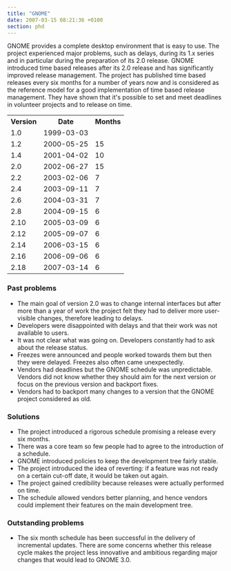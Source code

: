 ```yaml
---
title: "GNOME"
date: 2007-03-15 08:21:36 +0100
section: phd
---
```


GNOME provides a complete desktop environment that is easy to use.  The
project experienced major problems, such as delays, during its 1.x series
and in particular during the preparation of its 2.0 release.  GNOME
introduced time based releases after its 2.0 release and has significantly
improved release management.  The project has published time based releases
every six months for a number of years now and is considered as the
reference model for a good implementation of time based release management.
They have shown that it's possible to set and meet deadlines in volunteer
projects and to release on time.

<table class="phd">

<tr>
<th>Version</th>
<th>Date</th>
<th>Months</th>
</tr>

<tr>
<td>1.0</td>
<td>1999-03-03</td>
<td></td>
</tr>

<tr>
<td>1.2</td>
<td>2000-05-25</td>
<td class="months">15</td>
</tr>

<tr>
<td>1.4</td>
<td>2001-04-02</td>
<td class="months">10</td>
</tr>

<tr>
<td>2.0</td>
<td>2002-06-27</td>
<td class="months">15</td>
</tr>

<tr>
<td>2.2</td>
<td>2003-02-06</td>
<td class="months">7</td>
</tr>

<tr>
<td>2.4</td>
<td>2003-09-11</td>
<td class="months">7</td>
</tr>

<tr>
<td>2.6</td>
<td>2004-03-31</td>
<td class="months">7</td>
</tr>

<tr>
<td>2.8</td>
<td>2004-09-15</td>
<td class="months">6</td>
</tr>

<tr>
<td>2.10</td>
<td>2005-03-09</td>
<td class="months">6</td>
</tr>

<tr>
<td>2.12</td>
<td>2005-09-07</td>
<td class="months">6</td>
</tr>

<tr>
<td>2.14</td>
<td>2006-03-15</td>
<td class="months">6</td>
</tr>

<tr>
<td>2.16</td>
<td>2006-09-06</td>
<td class="months">6</td>
</tr>

<tr>
<td>2.18</td>
<td>2007-03-14</td>
<td class="months">6</td>
</tr>

</table>

<h3>Past problems</h3>

<ul>

<li>The main goal of version 2.0 was to change internal interfaces but
after more than a year of work the project felt they had to deliver more
user-visible changes, therefore leading to delays.</li>

<li>Developers were disappointed with delays and that their work was not
available to users.</li>

<li>It was not clear what was going on.  Developers constantly had to ask
about the release status.</li>

<li>Freezes were announced and people worked towards them but then they
were delayed.  Freezes also often came unexpectedly.</li>

<li>Vendors had deadlines but the GNOME schedule was unpredictable.
Vendors did not know whether they should aim for the next version or focus
on the previous version and backport fixes.</li>

<li>Vendors had to backport many changes to a version that the GNOME
project considered as old.</li>

</ul>

<h3>Solutions</h3>

<ul>

<li>The project introduced a rigorous schedule promising a release every
six months.</li>

<li>There was a core team so few people had to agree to the introduction of
a schedule.</li>

<li>GNOME introduced policies to keep the development tree fairly
stable.</li>

<li>The project introduced the idea of reverting: if a feature was not
ready on a certain cut-off date, it would be taken out again.</li>

<li>The project gained credibility because releases were actually performed
on time.</li>

<li>The schedule allowed vendors better planning, and hence vendors could
implement their features on the main development tree.</li>

</ul>

<h3>Outstanding problems</h3>

<ul>

<li>The six month schedule has been successful in the delivery of
incremental updates.  There are some concerns whether this release cycle
makes the project less innovative and ambitious regarding major changes
that would lead to GNOME&nbsp;3.0.</li>

</ul>

